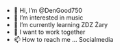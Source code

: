- 👋 Hi, I’m @DenGood750
- 👀 I’m interested in music
- 🌱 I’m currently learning ZDZ Żary
- 💞️ I want to work together
- 📫 How to reach me ... Socialmedia

<!---
DenGood750/DenGood750 is a ✨ special ✨ repository because its `README.md` (this file) appears on your GitHub profile.
You can click the Preview link to take a look at your changes.
--->
